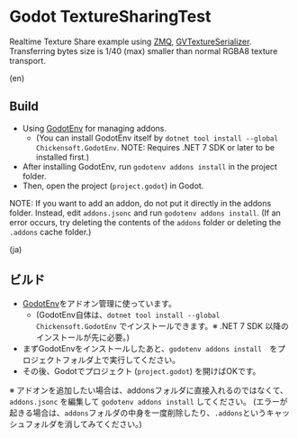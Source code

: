 # Godot TextureSharingTest

Realtime Texture Share example using [ZMQ](https://github.com/funatsufumiya/godot_zeromq/), [GVTextureSerializer](https://github.com/funatsufumiya/godot_gv_texture_serializer). Transferring bytes size is 1/40 (max) smaller than normal RGBA8 texture transport.

(en)

## Build

- Using [GodotEnv](https://github.com/chickensoft-games/GodotEnv) for managing addons.
  - (You can install GodotEnv itself by `dotnet tool install --global Chickensoft.GodotEnv`. NOTE: Requires .NET 7 SDK or later to be installed first.)
- After installing GodotEnv, run `godotenv addons install` in the project folder.
- Then, open the project (`project.godot`) in Godot.

NOTE: If you want to add an addon, do not put it directly in the addons folder. Instead, edit `addons.jsonc` and run `godotenv addons install`. (If an error occurs, try deleting the contents of the `addons` folder or deleting the `.addons` cache folder.)

(ja)

## ビルド

<!-- - 各種アドオンを使っているので、最初に `git submodule update --init --recursive --recommend-shallow --depth 1` してください。 -->
- [GodotEnv](https://github.com/chickensoft-games/GodotEnv)をアドオン管理に使っています。
  - (GodotEnv自体は、`dotnet tool install --global Chickensoft.GodotEnv` でインストールできます。※ .NET 7 SDK 以降のインストールが先に必要。)
- まずGodotEnvをインストールしたあと、`godotenv addons install`　をプロジェクトフォルダ上で実行してください。
- その後、Godotでプロジェクト (`project.godot`) を開けばOKです。

※ アドオンを追加したい場合は、addonsフォルダに直接入れるのではなくて、`addons.jsonc` を編集して `godotenv addons install` してください。 (エラーが起きる場合は、`addons`フォルダの中身を一度削除したり、`.addons`というキャッシュフォルダを消してみてください。)
